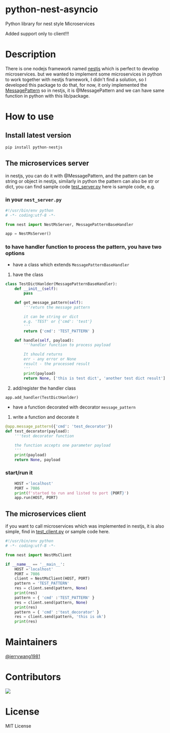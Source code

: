 # python-nest-asyncio

Python library for nest style Microservices

Added support only to client!!!

# Description

There is one nodejs framework named [nestjs](https://nestjs.com) which is perfect to develop microservices. but we wanted to
implement some microservices in python to work together with nestjs framework, I didn't find a solution, so I developed this
package to do that, for now, it only implemented the [MessagePattern](https://docs.nestjs.com/microservices/basics#request-response)
so in nestjs, it is @MessagePattern and we can have same function in python with this lib/package.

# How to use

## Install latest version

```python
pip install python-nestjs
```

## The microservices server

in nestjs, you can do it with @MessagePattern, and the pattern can be string or object in nestjs, similarly
in python the pattern can also be str or dict, you can find sample code [test_server.py](test/test_server.py)
here is sample code, e.g.

### in your `nest_server.py`

```python
#!/usr/bin/env python
# -*- coding:utf-8 -*-

from nest import NestMsServer, MessagePatternBaseHandler

app = NestMsServer()

```

### to have handler function to process the pattern, you have two options

-   have a class which extends `MessagePatternBaseHandler`

1. have the class

```python
class TestDictHanlder(MessagePatternBaseHandler):
    def __init__(self):
        pass

    def get_message_pattern(self):
        '''return the message pattern

        it can be string or dict
        e.g. 'TEST' or {'cmd': 'test'}
        '''
        return {'cmd': 'TEST_PATTERN' }

    def handle(self, payload):
        '''handler function to process payload

        It should returns
        err - any error or None
        result - the processed result
        '''
        print(payload)
        return None, ['this is test dict', 'another test dict result']
```

2. add/register the handler class

```python
app.add_handler(TestDictHanlder)
```

-   have a function decorated with decorator `message_pattern`

1. write a function and decorate it

```python
@app.message_pattern({'cmd': 'test_decorator'})
def test_decorator(payload):
    '''test decorator function

    the function accepts one parameter payload
    '''
    print(payload)
    return None, payload
```

### start/run it

```python
    HOST ='localhost'
    PORT = 7086
    print(f'started to run and listed to port {PORT}')
    app.run(HOST, PORT)
```

## The microservices client

if you want to call microservices which was implemented in nestjs, it is also simple, find in [test_client.py](test/test_client.py)
or sample code here.

```python
#!/usr/bin/env python
# -*- coding:utf-8 -*-

from nest import NestMsClient

if __name__ == '__main__':
    HOST ='localhost'
    PORT = 7086
    client = NestMsClient(HOST, PORT)
    pattern = 'TEST_PATTERN'
    res = client.send(pattern, None)
    print(res)
    pattern = { 'cmd' :'TEST_PATTERN' }
    res = client.send(pattern, None)
    print(res)
    pattern = { 'cmd' :'test_decorator' }
    res = client.send(pattern, 'this is ok')
    print(res)
```

# Maintainers

[@jerrywang1981](https://github.com/jerrywang1981)

# Contributors

[![](https://github.com/jerrywang1981.png?size=50)](https://github.com/jerrywang1981)

# License

MIT License
